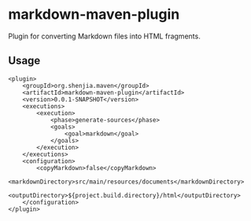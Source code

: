 markdown-maven-plugin
=====================

Plugin for converting Markdown files into HTML fragments.

Usage
-----

    <plugin>
        <groupId>org.shenjia.maven</groupId>
        <artifactId>markdown-maven-plugin</artifactId>
        <version>0.0.1-SNAPSHOT</version>
        <executions>
            <execution>
                <phase>generate-sources</phase>
                <goals>
                    <goal>markdown</goal>
                </goals>
            </execution>
        </executions>
        <configuration>
            <copyMarkdown>false</copyMarkdown>
            <markdownDirectory>src/main/resources/documents</markdownDirectory>
            <outputDirectory>${project.build.directory}/html</outputDirectory>
        </configuration>
    </plugin>

